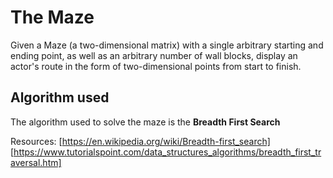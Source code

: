 # The Maze

Given a Maze (a two-dimensional matrix) with a single arbitrary starting and
ending point, as well as an arbitrary number of wall blocks, display an actor's
route in the form of two-dimensional points from start to finish.

## Algorithm used

The algorithm used to solve the maze is the **Breadth First Search**

Resources:
[https://en.wikipedia.org/wiki/Breadth-first_search]
[https://www.tutorialspoint.com/data_structures_algorithms/breadth_first_traversal.htm]
